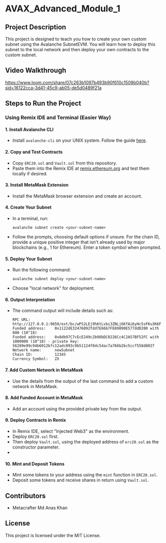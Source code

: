 # AVAX_Advanced_Module_1
## Project Description
This project is designed to teach you how to create your own custom subnet using the Avalanche SubnetEVM. You will learn how to deploy this subnet to the local network and then deploy your own contracts to the custom subnet.
## Video Walkthrough
  https://www.loom.com/share/07c263b1097b493b90f610c1509b040b?sid=16122cca-3d41-45c9-ab05-de5d0489f21a

## Steps to Run the Project
### Using Remix IDE and Terminal (Easier Way)
#### 1. Install Avalanche CLI
  - Install `avalanche-cli` on your UNIX system. Follow the guide [here](https://docs.avax.network/tooling/cli-guides/install-avalanche-cli).
#### 2. Copy and Test Contracts
  - Copy `ERC20.sol` and `Vault.sol` from this repository.
  - Paste them into the Remix IDE at [remix.ethereum.org](https://remix.ethereum.org/) and test them locally if desired.
#### 3. Install MetaMask Extension
  - Install the MetaMask browser extension and create an account.
#### 4. Create Your Subnet
  - In a terminal, run:
    ```
    avalanche subnet create <your-subnet-name>
    ```
  - Follow the prompts, choosing default options if unsure. For the chain ID, provide a unique positive integer that isn't already used by major blockchains (e.g., 1 for Ethereum). Enter a token symbol when prompted.
#### 5. Deploy Your Subnet
  - Run the following command:
    ```
    avalanche subnet deploy <your-subnet-name>
    ```
  - Choose "local network" for deployment.
#### 6. Output Interpretation
  - The command output will include details such as:
    ```
    RPC URL:           http://127.0.0.1:9650/ext/bc/wPS2LEj9h6tLvbi3ZNLj6KfAi6yHc5sFKu3K6FPKc2qJvdFf1/rpc
    Funded address:    0x1122dE32476092fdd7E66b7FE89890E577ddD200 with 600 (10^18)
    Funded address:    0x8db97C7cEcE249c2b98bDC0226Cc4C2A57BF52FC with 1000000 (10^18) - private key: 56289e99c94b6912bfc12adc093c9b51124f0dc54ac7a766b2bc5ccf558d8027
    Network name:      newSubnet
    Chain ID:          12345
    Currency Symbol:   ZX
    ```
#### 7. Add Custom Network in MetaMask
  - Use the details from the output of the last command to add a custom network in MetaMask.
    
#### 8. Add Funded Account in MetaMask
  - Add an account using the provided private key from the output.
    
#### 9. Deploy Contracts in Remix
  - In Remix IDE, select "Injected Web3" as the environment.
  - Deploy `ERC20.sol` first.
  - Then deploy `Vault.sol`, using the deployed address of `erc20.sol` as the constructor parameter.
  - 
#### 10. Mint and Deposit Tokens
  - Mint some tokens to your address using the `mint` function in `ERC20.sol`.
  - Deposit some tokens and receive shares in return using `Vault.sol`.
    
## Contributors
  - Metacrafter Md Anas Khan
## License
This project is licensed under the MIT License.
